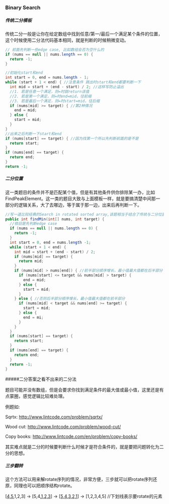 ### Binary Search



##### 传统二分模板

传统二分一般是让你在给定数组中找到任意/第一/最后一个满足某个条件的位置，这个时候使用二分法代码基本相同，就是判断的时候稍微变动。

```java
// 前面先判断一些edge case, 比如数组会否为空什么的
if (nums == null || nums.length == 0) {
  return -1;
}

//初始化start和end
int start = 0, end = nums.length - 1;
while (start + 1 < end) { //注意条件 跳出时start和end都要判断一下
  int mid = start + (end - start) / 2; //这样写防止溢出
  //1. 若是任意一个满足，则=时就return该值
  //2. 若是第一个满足，则=时end=mid，往前缩
  //3. 若是最后一个满足，则=时start=mid，往后缩
  if (nums[mid] >= target) { //第2种情况
    end = mid;
  } else {
    start = mid;
  }
}
//出来之后判断一下start和end
if (nums[start] == target) { //因为找第一个所以先判断前面的是不是
  return start;
}
if (nums[end] == target) {
  return end;
}
return -1;
```



##### 二分位置

这一类题目的条件并不是匹配某个值，但是有其他条件供你排除某一办，比如FindPeakElement。这一类的题目大致与上面模板一样，就是要搞清楚中间那一部分的逻辑关系，大了去哪边，等于属于那一边，出来后再判断一下。

```java
//写一道比较经典的Search in rotated sorted array,该题相当于结合了传统与二分位置的题目,强调的是数组中不存在重复元素
public int findMin(int[] nums, int target) {
  //依旧是先判断edge case
  if (nums == null || nums.length == 0) {
    return -1;
  }
  int start = 0, end = nums.length -1;
  while (start + 1 < end) {
    int mid = start + (end - start) / 2;
    if (nums[mid] == target) {
      return mid;
    }
    if (nums[mid] > nums[end]) { //前半部分顺序增长，最小值最大值都在后半部分
      if (nums[start] <= target && nums[mid] > target) {
        end = mid;
      } else {
        start = mid;
      }
    } else { //否则后半部分顺序增长，最小值最大值都在前半部分
      if (nums[mid] < target && nums[end] >= target) {
        start = mid;
      } else {
        end = mi;
      }
    }
  }
  if (nums[start] == target) {
    return start;
  }
  if (nums[end] == target) {
    return end;
  }
  return -1;
}
```





#####二分答案之看不出来的二分法

题目可能并没有数组，但是会要求你找到满足条件的最大值或最小值，这里还是有点蒙圈，感觉逻辑比较难处理。

例题如:

Sqrtx: http://www.lintcode.com/problem/sqrtx/

Wood cut: http://www.lintcode.com/problem/wood-cut/

Copy books: http://www.lintcode.com/en/problem/copy-books/

其实难点就是二分的时候要判断什么时候才是符合条件的，就是要把问题转化为二分的思想。





##### 三步翻转

这个方法可以用来解rotate序列的情况，非常方便，三步就可以把rotate序列还原，同理也可以把顺序结构rotate。

[<u>4,5</u>,1,2,3] → [5,4,<u>1,2,3</u>] → [<u>5,4,3,2,1</u>] → [1,2,3,4,5]  //下划线表示要rotate的元素





